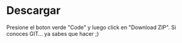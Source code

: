 # Descargar
Presione el boton verde "Code" y luego click en "Download ZIP".
Si conoces GIT... ya sabes que hacer ;)

